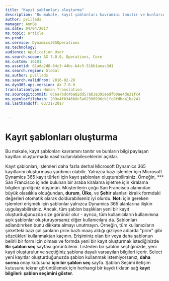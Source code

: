 ```yaml
---
title: "Kayıt şablonları oluşturma"
description: "Bu makale, kayıt şablonları kavramını tanıtır ve bunların bilgi paylaşan kayıtları oluşturmada nasıl kullanılabileceklerini açıklar."
author: pvillads
manager: AnnBe
ms.date: 04/04/2017
ms.topic: article
ms.prod: 
ms.service: Dynamics365Operations
ms.technology: 
audience: Application User
ms.search.scope: AX 7.0.0, Operations, Core
ms.custom: 16101
ms.assetid: 61ada2d8-84c3-44bc-b4c5-516b1aeac3d1
ms.search.region: Global
ms.author: pvillads
ms.search.validFrom: 2016-02-28
ms.dyn365.ops.version: AX 7.0.0
translationtype: Human Translation
ms.sourcegitcommit: 0c6a7bdc4ba82dd57ab3e395e6dfb0ae4de31fc4
ms.openlocfilehash: 209e4fb346b8c5a02390996cb1fc8fdbd41ba241
ms.lasthandoff: 03/31/2017


---
```


# <a name="create-record-templates"></a>Kayıt şablonları oluşturma

Bu makale, kayıt şablonları kavramını tanıtır ve bunların bilgi paylaşan kayıtları oluşturmada nasıl kullanılabileceklerini açıklar.

Kayıt şablonları, işlemleri daha fazla derhal Microsoft Dynamics 365 kayıtlarını oluşturmaya yardımcı olabilir. Yalnızca bazı işlemler için Microsoft Dynamics 365 kayıt türleri için kayıt şablonları oluşturabilirsiniz. Örneğin, *** San Francisco içinde bulunan bir araba kiralama işletme için kiralama bilgileri girdiğiniz düşünün. Müşterilerin çoğu San Francisco alanından büyük olasılıkla olduğundan, **durum**, **Ülke**, ve **Şehir** alanları kiralık formdaki değerleri otomatik olarak doldurabilseniz iyi olurdu. **Not:** için gereken işlemleri erişmek için şablonlar yalnızca Dynamics 365 alanlarına ilişkin uygulayabilirsiniz. Ancak, tüm şablon başlıkları yeni bir kayıt oluşturduğunuzda size görünür olur - ayrıca, tüm kullanıcıların kullanımına açık şablonlar oluşturuyorsanız diğer kullanıcılara da. Şablonları adlandırırken bunu dikkate almayı unutmayın. Örneğin, tüm kullanıcıların şirketteki bazı çalışanların prim bazlı maaş aldığı gizliyse adlarda "prim" gibi sözcükleri kullanmaktan kaçının. Erişiminiz olan bir veya daha şablonun belirli bir form için olması ve formda yeni bir kayıt oluşturmak istediğinizde **Bir şablon seç** sayfası görüntülenir. Listeden bir şablon seçtiğinizde, yeni kayıt oluşturulur ve seçtiğiniz şablona dayalı varsayılan bilgileri içerir. Select yeni kayıtlar oluşturduğunuzda şablon kullanmak istemiyorsanız, **daha sorma** onay kutusuna **için bir şablon seç** sayfa. Şablon Seçimi iletişim kutusunu tekrar görüntülemek için herhangi bir kaydı tıklatın sağ **kayıt bilgileri**ı **şablon seçimini göster**.


